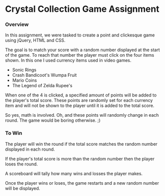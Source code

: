 # Crystal Collection Game Assignment

### Overview

In this assignment, we were tasked to create a point and clickesque game using jQuery, HTML and CSS. 

The goal is to match your score with a random number displayed at the start of the game. To reach that number the player must click on the four items shown. In this one I used currency items used in video games.

* Sonic Rings
* Crash Bandicoot's Wumpa Fruit
* Mario Coins
* The Legend of Zelda Rupee's

When one of the 4 is clicked, a specified amount of points will be added to the player's total score. These points are randomly set for each currency item and will not be shown to the player until it is added to the total score. 

So yes, math is involved. Oh, and these points will randomly change in each round. The game would be boring otherwise. ;)


### To Win

The player will win the round if the total score matches the random number displayed in each round.

If the player's total score is more than the random number then the player loses the round.

A scoreboard will tally how many wins and losses the player makes.

Once the player wins or loses, the game restarts and a new random number will be displayed.


